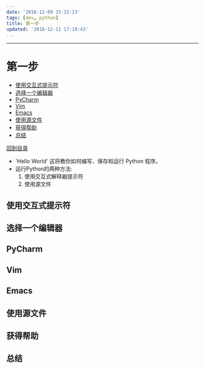 ```yaml
---
date: '2018-12-09 15:32:23'
tags: [dev, python]
title: 第一步
updated: '2018-12-11 17:18:43'
...
```

---
# 第一步
<!-- MarkdownTOC -->

- [使用交互式提示符](#%E4%BD%BF%E7%94%A8%E4%BA%A4%E4%BA%92%E5%BC%8F%E6%8F%90%E7%A4%BA%E7%AC%A6)
- [选择一个编辑器](#%E9%80%89%E6%8B%A9%E4%B8%80%E4%B8%AA%E7%BC%96%E8%BE%91%E5%99%A8)
- [PyCharm](#pycharm)
- [Vim](#vim)
- [Emacs](#emacs)
- [使用源文件](#%E4%BD%BF%E7%94%A8%E6%BA%90%E6%96%87%E4%BB%B6)
- [获得帮助](#%E8%8E%B7%E5%BE%97%E5%B8%AE%E5%8A%A9)
- [总结](#%E6%80%BB%E7%BB%93)

<!-- /MarkdownTOC -->
[回到目录](./index.md)

-   'Hello World' 这将教你如何编写、保存和运行 Python 程序。  
-   运行Python的两种方法:
    1.  使用交互式解释器提示符
    2.  使用源文件

<a id="%E4%BD%BF%E7%94%A8%E4%BA%A4%E4%BA%92%E5%BC%8F%E6%8F%90%E7%A4%BA%E7%AC%A6"></a>
## 使用交互式提示符
<a id="%E9%80%89%E6%8B%A9%E4%B8%80%E4%B8%AA%E7%BC%96%E8%BE%91%E5%99%A8"></a>
## 选择一个编辑器
<a id="pycharm"></a>
## PyCharm
<a id="vim"></a>
## Vim
<a id="emacs"></a>
## Emacs
<a id="%E4%BD%BF%E7%94%A8%E6%BA%90%E6%96%87%E4%BB%B6"></a>
## 使用源文件
<a id="%E8%8E%B7%E5%BE%97%E5%B8%AE%E5%8A%A9"></a>
## 获得帮助
<a id="%E6%80%BB%E7%BB%93"></a>
## 总结
